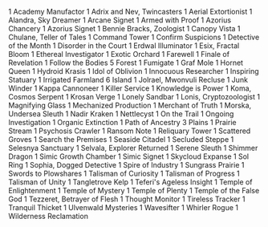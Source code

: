 1 Academy Manufactor
1 Adrix and Nev, Twincasters
1 Aerial Extortionist
1 Alandra, Sky Dreamer
1 Arcane Signet
1 Armed with Proof
1 Azorius Chancery
1 Azorius Signet
1 Bennie Bracks, Zoologist
1 Canopy Vista
1 Chulane, Teller of Tales
1 Command Tower
1 Confirm Suspicions
1 Detective of the Month
1 Disorder in the Court
1 Erdwal Illuminator
1 Esix, Fractal Bloom
1 Ethereal Investigator
1 Exotic Orchard
1 Farewell
1 Finale of Revelation
1 Follow the Bodies
5 Forest
1 Fumigate
1 Graf Mole
1 Hornet Queen
1 Hydroid Krasis
1 Idol of Oblivion
1 Innocuous Researcher
1 Inspiring Statuary
1 Irrigated Farmland
6 Island
1 Jolrael, Mwonvuli Recluse
1 Junk Winder
1 Kappa Cannoneer
1 Killer Service
1 Knowledge is Power
1 Koma, Cosmos Serpent
1 Krosan Verge
1 Lonely Sandbar
1 Lonis, Cryptozoologist
1 Magnifying Glass
1 Mechanized Production
1 Merchant of Truth
1 Morska, Undersea Sleuth
1 Nadir Kraken
1 Nettlecyst
1 On the Trail
1 Ongoing Investigation
1 Organic Extinction
1 Path of Ancestry
3 Plains
1 Prairie Stream
1 Psychosis Crawler
1 Ransom Note
1 Reliquary Tower
1 Scattered Groves
1 Search the Premises
1 Seaside Citadel
1 Secluded Steppe
1 Selesnya Sanctuary
1 Selvala, Explorer Returned
1 Serene Sleuth
1 Shimmer Dragon
1 Simic Growth Chamber
1 Simic Signet
1 Skycloud Expanse
1 Sol Ring
1 Sophia, Dogged Detective
1 Spire of Industry
1 Sungrass Prairie
1 Swords to Plowshares
1 Talisman of Curiosity
1 Talisman of Progress
1 Talisman of Unity
1 Tangletrove Kelp
1 Teferi's Ageless Insight
1 Temple of Enlightenment
1 Temple of Mystery
1 Temple of Plenty
1 Temple of the False God
1 Tezzeret, Betrayer of Flesh
1 Thought Monitor
1 Tireless Tracker
1 Tranquil Thicket
1 Ulvenwald Mysteries
1 Wavesifter
1 Whirler Rogue
1 Wilderness Reclamation